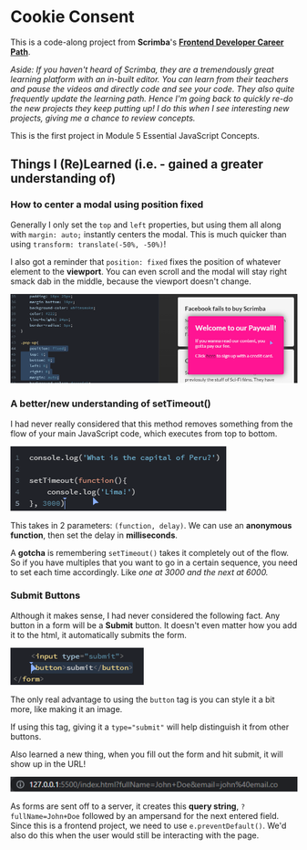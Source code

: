 # Cookie Consent

This is a code-along project from **Scrimba**'s **[Frontend Developer Career Path](https://scrimba.com/learn/frontend)**.

_Aside: If you haven't heard of Scrimba, they are a tremendously great learning platform with an in-built editor. You can learn from their teachers and pause the videos and directly code and see your code. They also quite frequently update the learning path. Hence I'm going back to quickly re-do the new projects they keep putting up! I do this when I see interesting new projects, giving me a chance to review concepts._

This is the first project in Module 5 Essential JavaScript Concepts.

## Things I (Re)Learned (i.e. - gained a greater understanding of)

### How to center a modal using position fixed

Generally I only set the `top` and `left` properties, but using them all along with `margin: auto;` instantly centers the modal. This is much quicker than using `transform: translate(-50%, -50%)`!

I also got a reminder that `position: fixed` fixes the position of whatever element to the **viewport**. You can even scroll and the modal will stay right smack dab in the middle, because the viewport doesn't change.

![position: fixed; working on modal](./screenshots/modal-position-fixed.png)

### A better/new understanding of setTimeout()

I had never really considered that this method removes something from the flow of your main JavaScript code, which executes from top to bottom.

![setTimeout() used in a quiz app](./screenshots/setTimeout.png)

This takes in 2 parameters: `(function, delay)`.
We can use an **anonymous function**, then set the delay in **milliseconds**.

A **gotcha** is remembering `setTimeout()` takes it completely out of the flow. So if you have multiples that you want to go in a certain sequence, you need to set each time accordingly. Like _one at 3000 and the next at 6000._

### Submit Buttons

Although it makes sense, I had never considered the following fact. Any button in a form will be a **Submit** button. It doesn't even matter how you add it to the html, it automatically submits the form.

![2 common ways to add a submit button](./screenshots/submit-buttons.png)

The only real advantage to using the `button` tag is you can style it a bit more, like making it an image.

If using this tag, giving it a `type="submit"` will help distinguish it from other buttons.

Also learned a new thing, when you fill out the form and hit submit, it will show up in the URL!

![url showing submitted info](./screenshots/submit-url-deets.png)

As forms are sent off to a server, it creates this **query string**, `?fullName=John+Doe` followed by an ampersand for the next entered field. Since this is a frontend project, we need to use `e.preventDefault()`. We'd also do this when the user would still be interacting with the page.
